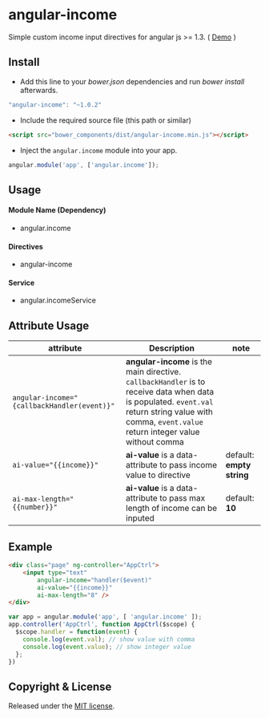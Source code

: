 angular-income
=============

Simple custom income input directives for angular js >= 1.3. ( [Demo](http://embed.plnkr.co/THnIOl/preview) )

## Install

+ Add this line to your *bower.json* dependencies and run *bower install* afterwards.

>
``` JavaScript
"angular-income": "~1.0.2"
```

+ Include the required source file (this path or similar)

>
``` html
<script src="bower_components/dist/angular-income.min.js"></script>
```

+ Inject the `angular.income` module into your app.

>
``` JavaScript
angular.module('app', ['angular.income']);
```

## Usage

#### Module Name (Dependency)

* angular.income

#### Directives

* angular-income

#### Service

* angular.incomeService

## Attribute Usage
| attribute  | 	Description  | note |
|------------|----------------|---|
| `angular-income="{callbackHandler(event)}"` | **angular-income** is the main directive. `callbackHandler` is to receive data when data is populated. `event.val` return string value with comma, `event.value` return integer value without comma | |
| `ai-value="{{income}}"` | **ai-value** is a data-attribute to pass income value to directive | default: **empty string** |
| `ai-max-length="{{number}}"` | **ai-value** is a data-attribute to pass max length of income can be inputed | default: **10** |

## Example

>
```html
<div class="page" ng-controller="AppCtrl">
	<input type="text"
        angular-income="handler($event)"
        ai-value="{{income}}"
        ai-max-length="8" />
</div>
```

>
```JavaScript
var app = angular.module('app', [ 'angular.income' ]);
app.controller('AppCtrl', function AppCtrl($scope) {
  $scope.handler = function(event) {
    console.log(event.val); // show value with comma
    console.log(event.value); // show integer value
  };
})
```

## Copyright & License

Released under the [MIT license](LICENSE.txt).
